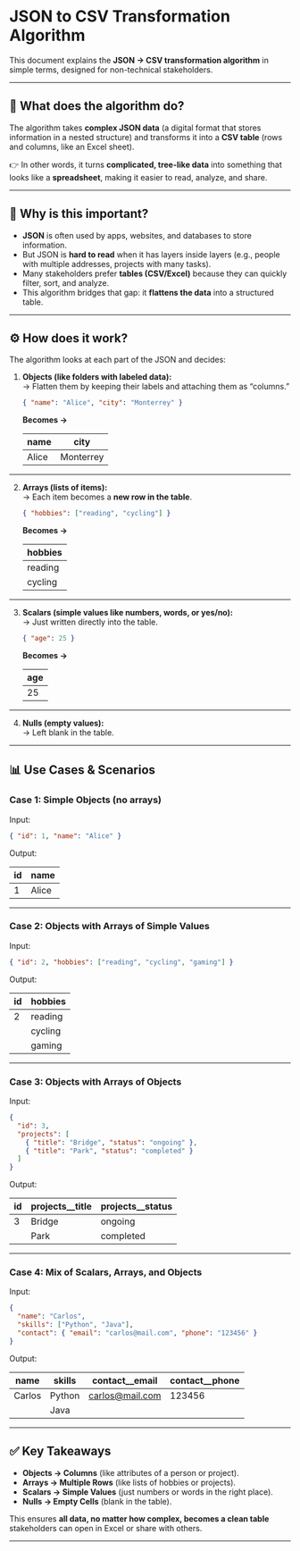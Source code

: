 # JSON to CSV Transformation Algorithm

This document explains the **JSON → CSV transformation algorithm** in simple terms, designed for non-technical stakeholders.

---

## 🧩 What does the algorithm do?
The algorithm takes **complex JSON data** (a digital format that stores information in a nested structure) and transforms it into a **CSV table** (rows and columns, like an Excel sheet).

👉 In other words, it turns **complicated, tree-like data** into something that looks like a **spreadsheet**, making it easier to read, analyze, and share.

---

## 🔑 Why is this important?
- **JSON** is often used by apps, websites, and databases to store information.  
- But JSON is **hard to read** when it has layers inside layers (e.g., people with multiple addresses, projects with many tasks).  
- Many stakeholders prefer **tables (CSV/Excel)** because they can quickly filter, sort, and analyze.  
- This algorithm bridges that gap: it **flattens the data** into a structured table.

---

## ⚙️ How does it work?
The algorithm looks at each part of the JSON and decides:

1. **Objects (like folders with labeled data):**  
   → Flatten them by keeping their labels and attaching them as “columns.”  
   ```json
   { "name": "Alice", "city": "Monterrey" }
   ```
   **Becomes →**  

   | name  | city       |
   |-------|------------|
   | Alice | Monterrey  |

---

2. **Arrays (lists of items):**  
   → Each item becomes a **new row in the table**.  
   ```json
   { "hobbies": ["reading", "cycling"] }
   ```
   **Becomes →**  

   | hobbies |
   |---------|
   | reading |
   | cycling |

---

3. **Scalars (simple values like numbers, words, or yes/no):**  
   → Just written directly into the table.  
   ```json
   { "age": 25 }
   ```
   **Becomes →**  

   | age |
   |-----|
   | 25  |

---

4. **Nulls (empty values):**  
   → Left blank in the table.

---

## 📊 Use Cases & Scenarios

### Case 1: Simple Objects (no arrays)
Input:
```json
{ "id": 1, "name": "Alice" }
```
Output:

| id | name  |
|----|-------|
| 1  | Alice |

---

### Case 2: Objects with Arrays of Simple Values
Input:
```json
{ "id": 2, "hobbies": ["reading", "cycling", "gaming"] }
```
Output:

| id | hobbies |
|----|---------|
| 2  | reading |
|    | cycling |
|    | gaming  |

---

### Case 3: Objects with Arrays of Objects
Input:
```json
{ 
  "id": 3,
  "projects": [
    { "title": "Bridge", "status": "ongoing" },
    { "title": "Park", "status": "completed" }
  ]
}
```
Output:

| id | projects__title | projects__status |
|----|-----------------|------------------|
| 3  | Bridge          | ongoing          |
|    | Park            | completed        |

---

### Case 4: Mix of Scalars, Arrays, and Objects
Input:
```json
{
  "name": "Carlos",
  "skills": ["Python", "Java"],
  "contact": { "email": "carlos@mail.com", "phone": "123456" }
}
```
Output:

| name   | skills | contact__email     | contact__phone |
|--------|--------|--------------------|----------------|
| Carlos | Python | carlos@mail.com    | 123456         |
|        | Java   |                    |                |

---

## ✅ Key Takeaways
- **Objects → Columns** (like attributes of a person or project).  
- **Arrays → Multiple Rows** (like lists of hobbies or projects).  
- **Scalars → Simple Values** (just numbers or words in the right place).  
- **Nulls → Empty Cells** (blank in the table).  

This ensures **all data, no matter how complex, becomes a clean table** stakeholders can open in Excel or share with others.

---
